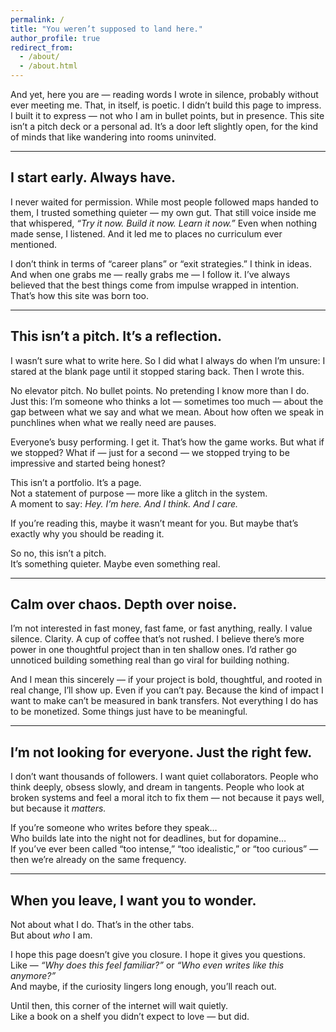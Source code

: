 ```yaml
---
permalink: /
title: "You weren’t supposed to land here."
author_profile: true
redirect_from: 
  - /about/
  - /about.html
---
```



And yet, here you are — reading words I wrote in silence, probably without ever meeting me. That, in itself, is poetic. I didn’t build this page to impress. I built it to express — not who I am in bullet points, but in presence. This site isn’t a pitch deck or a personal ad. It’s a door left slightly open, for the kind of minds that like wandering into rooms uninvited.

---

## I start early. Always have.

I never waited for permission. While most people followed maps handed to them, I trusted something quieter — my own gut. That still voice inside me that whispered, *“Try it now. Build it now. Learn it now.”* Even when nothing made sense, I listened. And it led me to places no curriculum ever mentioned.

I don’t think in terms of “career plans” or “exit strategies.” I think in ideas. And when one grabs me — really grabs me — I follow it. I’ve always believed that the best things come from impulse wrapped in intention. That’s how this site was born too.

---

## This isn’t a pitch. It’s a reflection.

I wasn’t sure what to write here. So I did what I always do when I’m unsure: I stared at the blank page until it stopped staring back. Then I wrote this.

No elevator pitch. No bullet points. No pretending I know more than I do.  
Just this: I’m someone who thinks a lot — sometimes too much — about the gap between what we say and what we mean. About how often we speak in punchlines when what we really need are pauses.

Everyone’s busy performing. I get it. That’s how the game works. But what if we stopped? What if — just for a second — we stopped trying to be impressive and started being honest?

This isn’t a portfolio. It’s a page.  
Not a statement of purpose — more like a glitch in the system.  
A moment to say: *Hey. I’m here. And I think. And I care.*

If you’re reading this, maybe it wasn’t meant for you. But maybe that’s exactly why you should be reading it.

So no, this isn’t a pitch.  
It’s something quieter. Maybe even something real.

---

## Calm over chaos. Depth over noise.

I’m not interested in fast money, fast fame, or fast anything, really. I value silence. Clarity. A cup of coffee that’s not rushed. I believe there’s more power in one thoughtful project than in ten shallow ones. I’d rather go unnoticed building something real than go viral for building nothing.

And I mean this sincerely — if your project is bold, thoughtful, and rooted in real change, I’ll show up. Even if you can’t pay. Because the kind of impact I want to make can’t be measured in bank transfers. Not everything I do has to be monetized. Some things just have to be meaningful.

---

## I’m not looking for everyone. Just the right few.

I don’t want thousands of followers. I want quiet collaborators. People who think deeply, obsess slowly, and dream in tangents. People who look at broken systems and feel a moral itch to fix them — not because it pays well, but because it *matters.*

If you’re someone who writes before they speak…  
Who builds late into the night not for deadlines, but for dopamine…  
If you’ve ever been called “too intense,” “too idealistic,” or “too curious” — then we’re already on the same frequency.

---

## When you leave, I want you to wonder.

Not about what I do. That’s in the other tabs.  
But about *who* I am.  

I hope this page doesn’t give you closure. I hope it gives you questions.  
Like — *“Why does this feel familiar?”* or *“Who even writes like this anymore?”*  
And maybe, if the curiosity lingers long enough, you’ll reach out.  

Until then, this corner of the internet will wait quietly.  
Like a book on a shelf you didn’t expect to love — but did.
